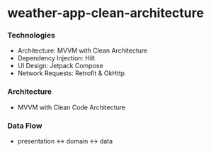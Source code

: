 # weather-app-clean-architecture

### Technologies
- Architecture: MVVM with Clean Architecture
- Dependency Injection: Hilt
- UI Design: Jetpack Compose
- Network Requests: Retrofit & OkHttp

### Architecture
- MVVM with Clean Code Architecture

### Data Flow
- presentation <-> domain <-> data
